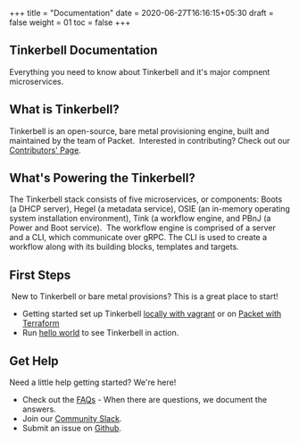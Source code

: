 +++
title = "Documentation"
date = 2020-06-27T16:16:15+05:30
draft = false
weight = 01
toc = false
+++
​
## Tinkerbell Documentation
Everything you need to know about Tinkerbell and it's major compnent microservices.
​
## What is Tinkerbell?
Tinkerbell is an open-source, bare metal provisioning engine, built and maintained by the team of Packet.
​
Interested in contributing? Check out our [Contributors' Page](/contributors).
​
## What's Powering the Tinkerbell?
The Tinkerbell stack consists of five microservices, or components: Boots (a DHCP server), Hegel (a metadata service), OSIE (an in-memory operating system installation environment), Tink (a workflow engine, and PBnJ (a Power and Boot service).
​
The workflow engine is comprised of a server and a CLI, which communicate over gRPC. The CLI is used to create a workflow along with its building blocks, templates and targets.
​
## First Steps
​
New to Tinkerbell or bare metal provisions? This is a great place to start!
​
  - Getting started set up Tinkerbell [locally with vagrant](/setup/local-with-vagrant/) or on [Packet with Terraform](/setup/packet-with-terraform/)
  - Run [hello world](/examples/hello-world/) to see Tinkerbell in action.
​
## Get Help
  Need a little help getting started? We're here!
​
   - Check out the [FAQs](/faq) - When there are questions, we document the answers.
   - Join our [Community Slack](/community-slack).
   - Submit an issue on [Github](https://github.com/tinkerbell/).
